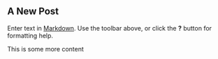 ## A New Post

Enter text in [Markdown](http://daringfireball.net/projects/markdown/). Use the toolbar above, or click the **?** button for formatting help.

This is some more content